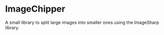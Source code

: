 # ImageChipper
A small library to split large images into smaller ones using the ImageSharp library.
